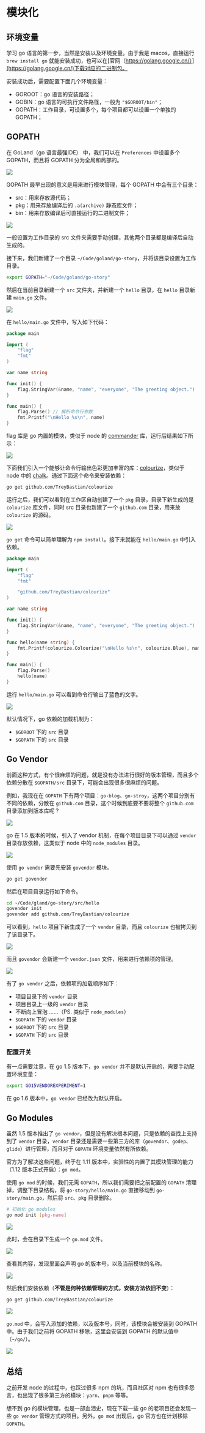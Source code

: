 # 模块化

## 环境变量

学习 go 语言的第一步，当然是安装以及环境变量。由于我是 macos，直接运行 `brew install go` 就能安装成功，也可以在[官网（https://golang.google.cn/）](https://golang.google.cn/)下载对应的二进制包。

安装成功后，需要配置下面几个环境变量：

- GOROOT：go 语言的安装路径；
- GOBIN：go 语言的可执行文件路径，一般为 `"$GOROOT/bin"`；
- GOPATH：工作目录，可设置多个，每个项目都可以设置一个单独的GOPATH；

## GOPATH

在 GoLand（go 语言最强IDE） 中，我们可以在 `Preferences` 中设置多个 GOPATH，而且将 GOPATH 分为全局和局部的。

![](https://file.shenfq.com/pic/20210402194612.png)

GOPATH 最早出现的意义是用来进行模块管理，每个 GOPATH 中会有三个目录：

- src：用来存放源代码；
- pkg：用来存放编译后的 `.a(archive)` 静态库文件；
- bin：用来存放编译后可直接运行的二进制文件；

![](https://file.shenfq.com/pic/20210402194916.png)

一般设置为工作目录的 src 文件夹需要手动创建，其他两个目录都是编译后自动生成的。

接下来，我们新建了一个目录 `~/Code/goland/go-story`，并将该目录设置为工作目录。

```bash
export GOPATH="~/Code/goland/go-story"
```

然后在当前目录新建一个 `src` 文件夹，并新建一个 `hello` 目录，在 `hello` 目录新建 `main.go` 文件。

![](https://file.shenfq.com/pic/20210405141212.png)

在 `hello/main.go` 文件中，写入如下代码：

```go
package main

import (
	"flag"
	"fmt"
)

var name string

func init() {
	flag.StringVar(&name, "name", "everyone", "The greeting object.")
}

func main() {
	flag.Parse() // 解析命令行参数
	fmt.Printf("\nHello %s\n", name)
}
```

flag 库是 go 内置的模块，类似于 node 的 [commander](https://www.npmjs.com/package/commander) 库，运行后结果如下所示：

![](https://file.shenfq.com/pic/20210405143954.png)

下面我们引入一个能够让命令行输出色彩更加丰富的库：[colourize](https://github.com/TreyBastian/colourize)，类似于 node 中的 [chalk](https://www.npmjs.com/package/chalk)。通过下面这个命令来安装依赖：

```bash
go get github.com/TreyBastian/colourize 
```

运行之后，我们可以看到在工作区自动创建了一个 `pkg` 目录，目录下新生成的是 `colourize` 库文件，同时 src 目录也新建了一个 `github.com` 目录，用来放 `colourize` 的源码。

![](https://file.shenfq.com/pic/20210405141929.png)

`go get` 命令可以简单理解为 `npm install`。接下来就能在 `hello/main.go` 中引入依赖。

```go
package main

import (
	"flag"
	"fmt"

	"github.com/TreyBastian/colourize"
)

var name string

func init() {
	flag.StringVar(&name, "name", "everyone", "The greeting object.")
}

func hello(name string) {
	fmt.Printf(colourize.Colourize("\nHello %s\n", colourize.Blue), name)
}

func main() {
	flag.Parse()
	hello(name)
}
```

运行 `hello/main.go` 可以看到命令行输出了蓝色的文字。

![](https://file.shenfq.com/pic/20210405142320.png)

默认情况下，go 依赖的加载机制为：

- `$GOROOT` 下的 `src` 目录
- `$GOPATH` 下的 `src` 目录

## Go Vendor

前面这种方式，有个很麻烦的问题，就是没有办法进行很好的版本管理，而且多个依赖分散在 `$GOPATH/src` 目录下，可能会出现很多很麻烦的问题。

例如，我现在在 `GOPATH` 下有两个项目：`go-blog`、`go-stroy`，这两个项目分别有不同的依赖，分散在 `github.com` 目录，这个时候到底要不要将整个 `github.com` 目录添加到版本库呢？

![](https://file.shenfq.com/pic/20210405150429.png)

go 在 1.5 版本的时候，引入了 vendor 机制，在每个项目目录下可以通过 `vendor` 目录存放依赖，这类似于 node 中的 `node_modules` 目录。

![](https://file.shenfq.com/pic/20210405150802.png)

使用 `go vendor` 需要先安装 `govendor` 模块。

```bash
go get govendor
```

然后在项目目录运行如下命令。

```bash
cd ~/Code/gland/go-story/src/hello
govendor init
govendor add github.com/TreyBastian/colourize
```

可以看到，`hello` 项目下新生成了一个 `vendor` 目录，而且 `colourize` 也被拷贝到了该目录下。

![](https://file.shenfq.com/pic/20210405150717.png)

而且 `govendor` 会新建一个 `vendor.json` 文件，用来进行依赖项的管理。

![](https://file.shenfq.com/pic/20210405151449.png)

有了 `go vendor` 之后，依赖项的加载顺序如下：

- 项目目录下的 `vendor` 目录
- 项目目录上一级的 `vendor` 目录
- 不断向上冒泡 ……（PS. 类似于 `node_modules`）
- `$GOPATH` 下的 `vendor` 目录
- `$GOROOT` 下的 `src` 目录
- `$GOPATH` 下的 `src` 目录

### 配置开关

有一点需要注意，在 go 1.5 版本下，`go vendor` 并不是默认开启的，需要手动配置环境变量：

```bash
export GO15VENDOREXPERIMENT=1
```

在 go 1.6 版本中，`go vendor` 已经改为默认开启。

## Go Modules

虽然 1.5 版本推出了 `go vendor`，但是没有解决根本问题，只是依赖的查找上支持到了 `vendor` 目录，`vendor` 目录还是需要一些第三方的库（`govendor`、`godep`、`glide`）进行管理，而且对于 `GOPATH` 环境变量依然有所依赖。

官方为了解决这些问题，终于在 1.11 版本中，实验性的内置了其模块管理的能力（1.12 版本正式开启）：`go mod`。

使用 `go mod` 的时候，我们无需 `GOPATH`，所以我们需要把之前配置的 `GOPATH` 清理掉，调整下目录结构，将 `go-story/hello/main.go` 直接移动到 `go-story/main.go`，然后将 `src`、`pkg` 目录删除。

```bash
# 初始化 go modules
go mod init [pkg-name]
```

![](https://file.shenfq.com/pic/20210405172840.png)

此时，会在目录下生成一个 `go.mod` 文件。

![](https://file.shenfq.com/pic/20210405172955.png)

查看其内容，发现里面会声明 go 的版本号，以及当前模块的名称。

![](https://file.shenfq.com/pic/20210405173448.png)

然后我们安装依赖（**不管是何种依赖管理的方式，安装方法依旧不变**）：

```bash
go get github.com/TreyBastian/colourize
```

![](https://file.shenfq.com/pic/20210405173658.png)

`go.mod` 中，会写入添加的依赖，以及版本号，同时，该模块会被安装到 GOPATH 中。由于我们之前将 GOPATH 移除，这里会安装到 GOPATH 的默认值中（`~/go/`）。

![](https://file.shenfq.com/pic/20210405173923.png)

## 总结

之前开发 node 的过程中，也踩过很多 npm 的坑，而且社区对 npm 也有很多怨言，也出现了很多第三方的模块：`yarn`、`pnpm` 等等。

想不到 go 的模块管理，也是一部血泪史，现在下载一些 go 的老项目还会发现一些 `go vendor` 管理方式的项目。另外，`go mod` 出现后，go 官方也在计划移除 `GOPATH`。



